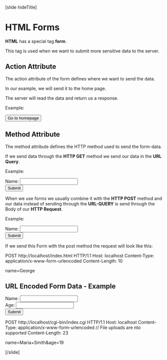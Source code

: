 [slide hideTitle]

# HTML Forms

**HTML** has a special tag **form**.

This tag is used when we want to submit more sensitive data to the server.

## Action Attribute

The action attribute of the form defines where we want to send the data. 

In our example, we will send it to the home page.

The server will read the data and return us a response.

Example: 

<form action="home.html" method="POST">
  <input type="submit" value="Go to homepage"/>
</form>


## Method Attribute

The method attribute defines the HTTP method used to send the form-data.

If we send data through the **HTTP GET** method we send our data in the **URL Query**.

Example:
<form method="get">
  Name: <input type="text" name="name">
    <br>
  <input type="submit" value="Submit">
</form>

When we use forms we usually combine it with the **HTTP POST** method and our data instead of sending through the **URL-QUERY** is send through the Body of our **HTTP Request**.

Example:
<form method="post">
    Name: <input type="text" name="name">
     <br>
  <input type="submit" value="Submit">
  </form>

If we send this Form with the post method the request will look like this: 

POST http://localhost/index.html HTTP/1.1
Host: localhost
Content-Type: application/x-www-form-urlencoded
Content-Length: 10

name=George


## URL Encoded Form Data - Example

<form method="post">
  Name: <input type="text" name="name"/> <br/>
  Age: <input type="text" name="age"/> <br/>
  <input type="submit" />
</form>

POST http://localhost/cgi-bin/index.cgi HTTP/1.1
Host: localhost
Content-Type: application/x-www-form-urlencoded         // File uploads are  nto supported
Content-Length: 23

name=Maria+Smith&age=19

[/slide]